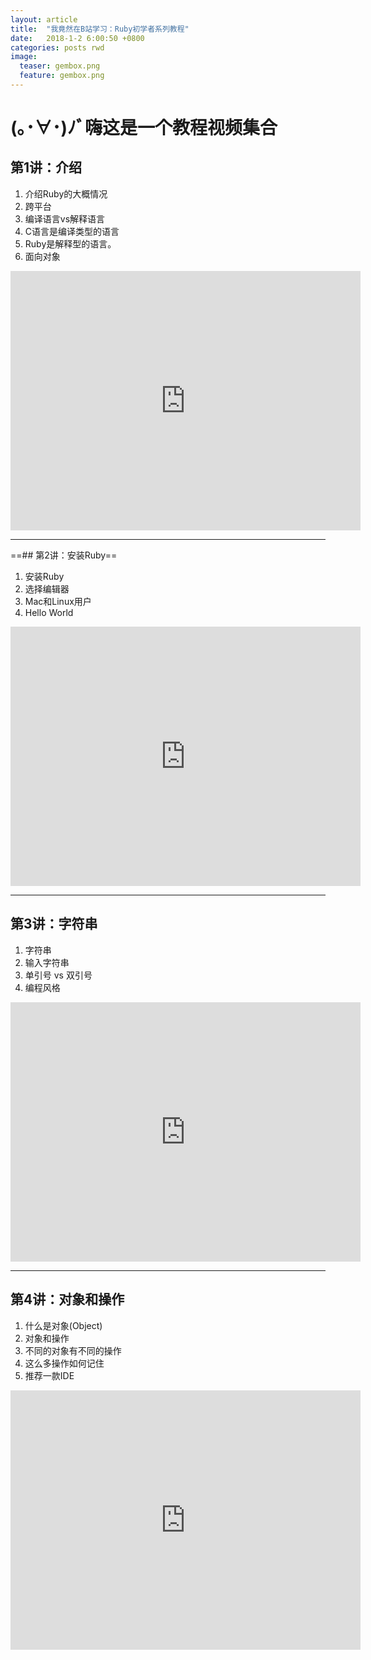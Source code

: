 ```yaml
---
layout: article
title:  "我竟然在B站学习：Ruby初学者系列教程"
date:   2018-1-2 6:00:50 +0800
categories: posts rwd
image:
  teaser: gembox.png
  feature: gembox.png
---
```

# (｡･∀･)ﾉﾞ嗨这是一个教程视频集合


## 第1讲：介绍
1. 介绍Ruby的大概情况
1. 跨平台
1. 编译语言vs解释语言
1. C语言是编译类型的语言
1. Ruby是解释型的语言。
1. 面向对象
<iframe width="560" height="415" src="https://www.bilibili.com/video/av8041477/?from=search&seid=12661634401413064983" frameborder="0" allowfullscreen></iframe>

---


==## 第2讲：安装Ruby==
1. 安装Ruby
1. 选择编辑器
1. Mac和Linux用户
1. Hello World

<iframe width="560" height="415" src="https://www.bilibili.com/video/av8041504/" frameborder="0" allowfullscreen></iframe>


---

## 第3讲：字符串
1. 字符串
1. 输入字符串
1. 单引号 vs 双引号
1. 编程风格

<iframe width="560" height="415" src="https://www.bilibili.com/video/av8104086/" frameborder="0" allowfullscreen></iframe>


---

## 第4讲：对象和操作
1. 什么是对象(Object)
1. 对象和操作
1. 不同的对象有不同的操作
1. 这么多操作如何记住
1. 推荐一款IDE

<iframe width="560" height="415" src="https://www.bilibili.com/video/av8163122/" frameborder="0" allowfullscreen></iframe>